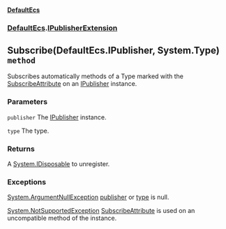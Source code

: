 #### [DefaultEcs](./DefaultEcs.md 'DefaultEcs')
### [DefaultEcs](./DefaultEcs.md#DefaultEcs 'DefaultEcs').[IPublisherExtension](./DefaultEcs-IPublisherExtension.md 'DefaultEcs.IPublisherExtension')
## Subscribe(DefaultEcs.IPublisher, System.Type) `method`
Subscribes automatically methods of a Type marked with the [SubscribeAttribute](./DefaultEcs-SubscribeAttribute.md 'DefaultEcs.SubscribeAttribute') on an [IPublisher](./DefaultEcs-IPublisher.md 'DefaultEcs.IPublisher') instance.
### Parameters

<a name='DefaultEcs-IPublisherExtension-Subscribe(DefaultEcs-IPublisher-_System-Type)-publisher'></a>
`publisher`
The [IPublisher](./DefaultEcs-IPublisher.md 'DefaultEcs.IPublisher') instance.

<a name='DefaultEcs-IPublisherExtension-Subscribe(DefaultEcs-IPublisher-_System-Type)-type'></a>
`type`
The type.
### Returns
A [System.IDisposable](https://docs.microsoft.com/en-us/dotnet/api/System.IDisposable 'System.IDisposable') to unregister.
### Exceptions

[System.ArgumentNullException](https://docs.microsoft.com/en-us/dotnet/api/System.ArgumentNullException 'System.ArgumentNullException')
[publisher](#DefaultEcs-IPublisherExtension-Subscribe(DefaultEcs-IPublisher-_System-Type)-publisher 'DefaultEcs.IPublisherExtension.Subscribe(DefaultEcs.IPublisher, System.Type).publisher') or [type](#DefaultEcs-IPublisherExtension-Subscribe(DefaultEcs-IPublisher-_System-Type)-type 'DefaultEcs.IPublisherExtension.Subscribe(DefaultEcs.IPublisher, System.Type).type') is null.

[System.NotSupportedException](https://docs.microsoft.com/en-us/dotnet/api/System.NotSupportedException 'System.NotSupportedException')
[SubscribeAttribute](./DefaultEcs-SubscribeAttribute.md 'DefaultEcs.SubscribeAttribute') is used on an uncompatible method of the instance.
